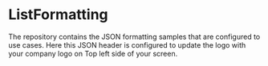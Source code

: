 # ListFormatting
The repository contains the JSON formatting samples that are configured to use cases. Here this JSON header is configured to update the logo with your company logo on Top left side of your screen. 
